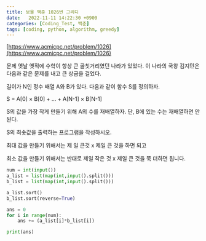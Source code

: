 ```yaml
---
title: 보물 백준 1026번 그리디
date:   2022-11-11 14:22:30 +0900
categories: [Coding_Test, 백준]
tags: [coding, python, algorithm, greedy]
---
```


[https://www.acmicpc.net/problem/1026](https://www.acmicpc.net/problem/1026)

문제
옛날 옛적에 수학이 항상 큰 골칫거리였던 나라가 있었다. 이 나라의 국왕 김지민은 다음과 같은 문제를 내고 큰 상금을 걸었다.

길이가 N인 정수 배열 A와 B가 있다. 다음과 같이 함수 S를 정의하자.

S = A[0] × B[0] + ... + A[N-1] × B[N-1]

S의 값을 가장 작게 만들기 위해 A의 수를 재배열하자. 단, B에 있는 수는 재배열하면 안 된다.

S의 최솟값을 출력하는 프로그램을 작성하시오.


최대 값을 만들기 위해서는 제 일 큰것 x 제일 큰 것을 하면 되고

최소 값을 만들기 위해서는 반대로 제일 작은 것 x 제일 큰 것을 쭉 더하면 됩니다.

```py
num = int(input())
a_list = list(map(int,input().split()))
b_list = list(map(int,input().split()))

a_list.sort()
b_list.sort(reverse=True)

ans = 0
for i in range(num):
    ans += (a_list[i]*b_list[i])

print(ans)
```